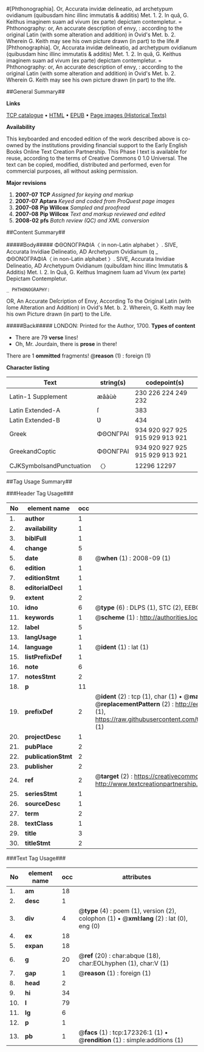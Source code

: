 #[Phthonographia]. Or, Accurata invidæ delineatio, ad archetypum ovidianum (quibusdam hinc illinc immutatis & additis) Met. 1. 2. In quâ, G. Keithus imaginem suam ad vivum (ex parte) depictam contempletur. = Phthonography: or, An accurate description of envy, : according to the original Latin (with some alteration and addition) in Ovid's Met. b. 2. Wherein G. Keith may see his own picture drawn (in part) to the life.#
[Phthonographia]. Or, Accurata invidæ delineatio, ad archetypum ovidianum (quibusdam hinc illinc immutatis & additis) Met. 1. 2. In quâ, G. Keithus imaginem suam ad vivum (ex parte) depictam contempletur. = Phthonography: or, An accurate description of envy, : according to the original Latin (with some alteration and addition) in Ovid's Met. b. 2. Wherein G. Keith may see his own picture drawn (in part) to the life.

##General Summary##

**Links**

[TCP catalogue](http://www.ota.ox.ac.uk/tcp/)  • 
[HTML](http://tei.it.ox.ac.uk/tcp/Texts-HTML/free/A90/A90670.html)  • 
[EPUB](http://tei.it.ox.ac.uk/tcp/Texts-EPUB/free/A90/A90670.epub) • 
[Page images (Historical Texts)](https://data.historicaltexts.jisc.ac.uk/view?pubId=eebo-45578404e&pageId=eebo-45578404e-172326-1)

**Availability**

This keyboarded and encoded edition of the
	       work described above is co-owned by the institutions
	       providing financial support to the Early English Books
	       Online Text Creation Partnership. This Phase I text is
	       available for reuse, according to the terms of Creative
	       Commons 0 1.0 Universal. The text can be copied,
	       modified, distributed and performed, even for
	       commercial purposes, all without asking permission.

**Major revisions**

1. __2007-07__ __TCP__ *Assigned for keying and markup*
1. __2007-07__ __Aptara__ *Keyed and coded from ProQuest page images*
1. __2007-08__ __Pip Willcox__ *Sampled and proofread*
1. __2007-08__ __Pip Willcox__ *Text and markup reviewed and edited*
1. __2008-02__ __pfs__ *Batch review (QC) and XML conversion*

##Content Summary##

#####Body#####
ΦΘΟΝΟΓΡΑΦΙΑ〈 in non-Latin alphabet 〉.
SIVE,
Accurata Invidiae Delineatio,
AD
Archetypum Ovidianum (q
    _ ΦΘΟΝΟΓΡΑΦΙΑ〈 in non-Latin alphabet 〉.
SIVE,
Accurata Invidiae Delineatio,
AD
Archetypum Ovidianum (quibuſdam hinc illinc
Immutatis & Additis) Met. l. 2.
In Quâ,
G. Keithus Imaginem ſuam ad Vivum (ex parte)
Depictam Contempletur.

    _ PHTHONOGRAPHY:
OR,
An Accurate Deſcription of Envy,
According
To the Original Latin (with ſome Alteration
and Addition) in Ovid's Met. b. 2.
Wherein,
G. Keith may ſee his own Picture drawn
(in part) to the Life.

#####Back#####
LONDON: Printed for the Author, 1700.
**Types of content**

  * There are 79 **verse** lines!
  * Oh, Mr. Jourdain, there is **prose** in there!

There are 1 **ommitted** fragments! 
 @__reason__ (1) : foreign (1)

**Character listing**


|Text|string(s)|codepoint(s)|
|---|---|---|
|Latin-1 Supplement|æâàùè|230 226 224 249 232|
|Latin Extended-A|ſ|383|
|Latin Extended-B|Ʋ|434|
|Greek|ΦΘΟΝΓΡΑΙ|934 920 927 925 915 929 913 921|
|GreekandCoptic|ΦΘΟΝΓΡΑΙ|934 920 927 925 915 929 913 921|
|CJKSymbolsandPunctuation|〈〉|12296 12297|

##Tag Usage Summary##

###Header Tag Usage###

|No|element name|occ|attributes|
|---|---|---|---|
|1.|__author__|1||
|2.|__availability__|1||
|3.|__biblFull__|1||
|4.|__change__|5||
|5.|__date__|8| @__when__ (1) : 2008-09 (1)|
|6.|__edition__|1||
|7.|__editionStmt__|1||
|8.|__editorialDecl__|1||
|9.|__extent__|2||
|10.|__idno__|6| @__type__ (6) : DLPS (1), STC (2), EEBO-CITATION (1), OCLC (1), VID (1)|
|11.|__keywords__|1| @__scheme__ (1) : http://authorities.loc.gov/ (1)|
|12.|__label__|5||
|13.|__langUsage__|1||
|14.|__language__|1| @__ident__ (1) : lat (1)|
|15.|__listPrefixDef__|1||
|16.|__note__|6||
|17.|__notesStmt__|2||
|18.|__p__|11||
|19.|__prefixDef__|2| @__ident__ (2) : tcp (1), char (1)  •  @__matchPattern__ (2) : ([0-9\-]+):([0-9IVX]+) (1), (.+) (1)  •  @__replacementPattern__ (2) : http://eebo.chadwyck.com/downloadtiff?vid=$1&page=$2 (1), https://raw.githubusercontent.com/textcreationpartnership/Texts/master/tcpchars.xml#$1 (1)|
|20.|__projectDesc__|1||
|21.|__pubPlace__|2||
|22.|__publicationStmt__|2||
|23.|__publisher__|2||
|24.|__ref__|2| @__target__ (2) : https://creativecommons.org/publicdomain/zero/1.0/ (1), http://www.textcreationpartnership.org/docs/. (1)|
|25.|__seriesStmt__|1||
|26.|__sourceDesc__|1||
|27.|__term__|2||
|28.|__textClass__|1||
|29.|__title__|3||
|30.|__titleStmt__|2||


###Text Tag Usage###

|No|element name|occ|attributes|
|---|---|---|---|
|1.|__am__|18||
|2.|__desc__|1||
|3.|__div__|4| @__type__ (4) : poem (1), version (2), colophon (1)  •  @__xml:lang__ (2) : lat (0), eng (0)|
|4.|__ex__|18||
|5.|__expan__|18||
|6.|__g__|20| @__ref__ (20) : char:abque (18), char:EOLhyphen (1), char:V (1)|
|7.|__gap__|1| @__reason__ (1) : foreign (1)|
|8.|__head__|2||
|9.|__hi__|34||
|10.|__l__|79||
|11.|__lg__|6||
|12.|__p__|1||
|13.|__pb__|1| @__facs__ (1) : tcp:172326:1 (1)  •  @__rendition__ (1) : simple:additions (1)|
